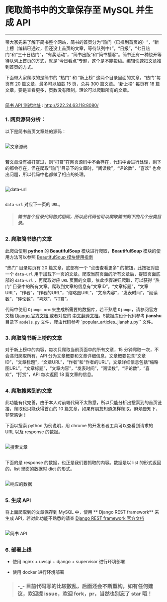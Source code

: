 # 爬取简书中的文章保存至 MySQL 并生成 API 

---

带大家先来了解下简书整个网站，简书的首页分为“热门（已推到首页的）“，“新上榜（编辑已通过，但还没上首页的文章，等待队列中）”，“日报”，“七日热门”和“三十日热门”，“有奖活动”，“简书出版”和“简书播客”。简书还有一种绕开等待队列上首页的方式，就是“今日看点”专题，这个是不能投稿。编辑快速把文章推到首页的方式。

下面带大家爬取的是简书的 “热门” 和 “新上榜” 这两个目录里面的文章，“热门”每页有 20 篇文章，最多可以加载 15 页，总共 300 篇文章。“新上榜” 每页有 18 篇文章，要是查看更多，页数没有限制，理论可以爬取所有的文章。

##

[简书 API 测试地址](http://222.24.63.118:8080/) : http://222.24.63.118:8080/

### 1. 网页源码分析：

以下是简书首页文章处的源码：

##

![文章源码](http://cdn.tianfeiyu.com/jianshuindex.png)

##

若文章没有被打赏过，则“打赏”在网页源码中不会存在，代码中会进行处理，剩下的都会存在，但在爬取“热门”目录下的文章时，“阅读数”，“评论数”，“喜欢” 也会出问题，所以代码中也都做了相应的处理。

##
![data-url](http://cdn.tianfeiyu.com/data-url.png)

##

`data-url` 对应下一页的 `URL`。

> ##### 简书各个目录代码格式相同，所以此代码也可以爬取简书剩下的几个分类目录。

##

### 2. 爬取简书热门文章

此爬虫使用 **python** 的 **BeautifulSoup** 模块进行爬取，**BeautifulSoup** 模块的使用方法可以参照 [BeautifulSoup 模块使用指南](http://www.jianshu.com/p/2b783f7914c6)

“热门” 目录每页有 20 篇文章，底部有一个 “点击查看更多” 的按钮，此按钮对应一个 `data-url` 用于加载下一页的文章。爬取当前页面的所有文章后，提取页面底部的 `data-url` ，再爬取对应 `URL` 页面的文章，依此步骤递归爬取，可以获得 “热门” 目录中的所有文章。爬取到文章的信息有“文章ID”，“文章标题”，“文章URL”，“作者”，“作者的URL”，“缩略图URL”，“文章内容”，“发表时间”，“阅读数”，“评论数”，“喜欢”，“打赏”。


代码中使用 `Django orm` 来生成所需要的数据库，若不熟悉 `Django`，请参阅官方文档 [ Django 官方文档 ](https://www.djangoproject.com/) 或者对应的 [中文翻译文档](http://python.usyiyi.cn/django/index.html)。S数据库设计代码参考 **jianshu** 目录下 `models.py` 文件，爬虫代码参考 `popular_articles_jianshu.py`` 文件。 

##

### 3. 爬取简书新上榜的文章

对于新上榜中的内容，每次只爬取当前页面中的所有文章，15 分钟爬取一次，不会递归爬取所有，API 分为文章概要和文章详细信息，文章概要包含“文章ID”，“文章标题”，“文章URL”，“作者”和“作者的URL”，文章详细信息包括“缩略图URL”，“文章标题”，“文章内容”，“发表时间”，“阅读数”，“评论数”，“喜欢”，“打赏”，API 每次返回 18 篇文章的信息。

##

### 4. 爬取搜索到的文章

此功能有代完善，由于本人对前端代码不太熟悉，所以只能分析出搜索到的首页链接，爬取也只能获得首页的 10 篇文章，如果有朋友知道怎样爬取，麻烦告知下，非常感谢！

下面以搜索 python 为例说明，用 chrome 的开发者者工具可以查看到请求的 URL 以及 response 的数据。

##

![搜索文章](http://cdn.tianfeiyu.com/search.png)

##

下面的是 response 的数据，也正是我们要抓取的内容。数据是以 list 的形式返回的，list 里面的数据时 dict 的形式。

##

![响应的数据](http://cdn.tianfeiyu.com/response.png)

##

### 5. 生成 API

将上面爬取到的文章保存到 MySQL 中，使用 ** Django REST framework** 来生成 API，若对此功能不熟悉的请查 [ Django REST framework 官方文档 ](http://www.django-rest-framework.org/)

##

![简书 API](http://cdn.tianfeiyu.com/jianshuapi.png)

##

### 6. 部署上线

* 使用 nginx + uwsgi + django + supervisor 进行环境部署

* 使用 docker 进行环境部署

> ### -_- 目前代码写的比较散乱，后面还会不断重构，如有任何建议，欢迎提 issue，欢迎 fork，pr，当然也别忘了 star 哦！

##

